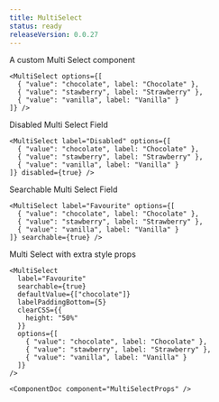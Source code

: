 ```yaml
---
title: MultiSelect
status: ready
releaseVersion: 0.0.27
---
```


A custom Multi Select component

```.tsx
<MultiSelect options={[
  { "value": "chocolate", label: "Chocolate" },
  { "value": "stawberry", label: "Strawberry" },
  { "value": "vanilla", label: "Vanilla" }
]} />
```


Disabled Multi Select Field
```.tsx
<MultiSelect label="Disabled" options={[
  { "value": "chocolate", label: "Chocolate" },
  { "value": "stawberry", label: "Strawberry" },
  { "value": "vanilla", label: "Vanilla" }
]} disabled={true} />
```


Searchable Multi Select Field
```.tsx
<MultiSelect label="Favourite" options={[
  { "value": "chocolate", label: "Chocolate" },
  { "value": "stawberry", label: "Strawberry" },
  { "value": "vanilla", label: "Vanilla" }
]} searchable={true} />
```


Multi Select with extra style props 
```.tsx
<MultiSelect 
  label="Favourite" 
  searchable={true} 
  defaultValue={["chocolate"]}
  labelPaddingBottom={5}
  clearCSS={{
    height: "50%"
  }}
  options={[
    { "value": "chocolate", label: "Chocolate" },
    { "value": "stawberry", label: "Strawberry" },
    { "value": "vanilla", label: "Vanilla" }
  ]}  
/>
```


```!jsx
<ComponentDoc component="MultiSelectProps" />
```

